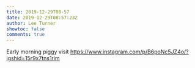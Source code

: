 ```yaml
---
title: 2019-12-29T08-57
date: 2019-12-29T08:57:23Z
author: Lee Turner
showtoc: false
comments: true
---
```


Early morning piggy visit https://www.instagram.com/p/B6poNc5JZ4o/?igshid=15r9x7tns1rim

